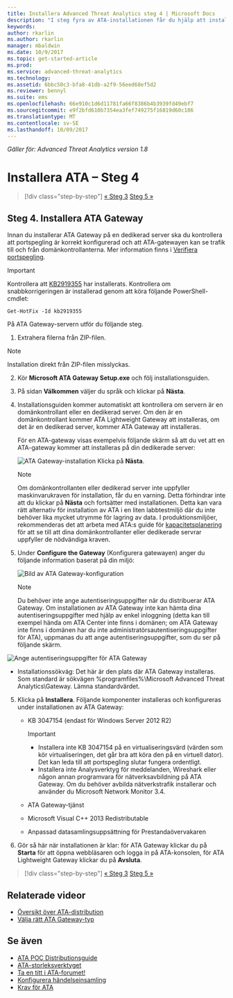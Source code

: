 ```yaml
---
title: Installera Advanced Threat Analytics steg 4 | Microsoft Docs
description: "I steg fyra av ATA-installationen får du hjälp att installera ATA Gateway."
keywords: 
author: rkarlin
ms.author: rkarlin
manager: mbaldwin
ms.date: 10/9/2017
ms.topic: get-started-article
ms.prod: 
ms.service: advanced-threat-analytics
ms.technology: 
ms.assetid: 6bbc50c3-bfa8-41db-a2f9-56eed68ef5d2
ms.reviewer: bennyl
ms.suite: ems
ms.openlocfilehash: 66e910c1d6d11781fa66f8386b4b3939fd49ebf7
ms.sourcegitcommit: e9f2bfd610b7354ea3fef749275f16819d60c186
ms.translationtype: MT
ms.contentlocale: sv-SE
ms.lasthandoff: 10/09/2017
---
```

*Gäller för: Advanced Threat Analytics version 1.8*



# <a name="install-ata---step-4"></a>Installera ATA – Steg 4

>[!div class="step-by-step"]
[« Steg 3](install-ata-step3.md)
[Steg 5 »](install-ata-step5.md)

## <a name="step-4-install-the-ata-gateway"></a>Steg 4. Installera ATA Gateway

Innan du installerar ATA Gateway på en dedikerad server ska du kontrollera att portspegling är korrekt konfigurerad och att ATA-gatewayen kan se trafik till och från domänkontrollanterna. Mer information finns i [Verifiera portspegling](validate-port-mirroring.md).


> [!IMPORTANT]
> Kontrollera att [KB2919355](http://support.microsoft.com/kb/2919355/) har installerats.  Kontrollera om snabbkorrigeringen är installerad genom att köra följande PowerShell-cmdlet:
>
> `Get-HotFix -Id kb2919355`

På ATA Gateway-servern utför du följande steg.

1.  Extrahera filerna från ZIP-filen. 
> [!NOTE] 
> Installation direkt från ZIP-filen misslyckas.

2.  Kör **Microsoft ATA Gateway Setup.exe** och följ installationsguiden.

3.  På sidan **Välkommen** väljer du språk och klickar på **Nästa**.

4.  Installationsguiden kommer automatiskt att kontrollera om servern är en domänkontrollant eller en dedikerad server. Om den är en domänkontrollant kommer ATA Lightweight Gateway att installeras, om det är en dedikerad server, kommer ATA Gateway att installeras. 
    
    För en ATA-gateway visas exempelvis följande skärm så att du vet att en ATA-gateway kommer att installeras på din dedikerade server:
    
    ![ATA Gateway-installation](media/ata-gw-install.png) Klicka på **Nästa**.

    > [!NOTE] 
    > Om domänkontrollanten eller dedikerad server inte uppfyller maskinvarukraven för installation, får du en varning. Detta förhindrar inte att du klickar på **Nästa** och fortsätter med installationen. Detta kan vara rätt alternativ för installation av ATA i en liten labbtestmiljö där du inte behöver lika mycket utrymme för lagring av data. I produktionsmiljöer, rekommenderas det att arbeta med ATA:s guide för [kapacitetsplanering](ata-capacity-planning.md) för att se till att dina domänkontrollanter eller dedikerade servrar uppfyller de nödvändiga kraven.

4.  Under **Configure the Gateway** (Konfigurera gatewayen) anger du följande information baserat på din miljö:

    ![Bild av ATA Gateway-konfiguration](media/ata-gw-configure.png)

    > [!NOTE]
    > Du behöver inte ange autentiseringsuppgifter när du distribuerar ATA Gateway. Om installationen av ATA Gateway inte kan hämta dina autentiseringsuppgifter med hjälp av enkel inloggning (detta kan till exempel hända om ATA Center inte finns i domänen; om ATA Gateway inte finns i domänen har du inte administratörsautentiseringsuppgifter för ATA), uppmanas du att ange autentiseringsuppgifter, som du ser på följande skärm. 

  ![Ange autentiseringsuppgifter för ATA Gateway](media/ata-install-credentials.png)

   - Installationssökväg: Det här är den plats där ATA Gateway installeras. Som standard är sökvägen %programfiles%\Microsoft Advanced Threat Analytics\Gateway. Lämna standardvärdet.
    
5. Klicka på **Installera**. Följande komponenter installeras och konfigureras under installationen av ATA Gateway:

    -   KB 3047154 (endast för Windows Server 2012 R2)

        > [!IMPORTANT]
        > -   Installera inte KB 3047154 på en virtualiseringsvärd (värden som kör virtualiseringen, det går bra att köra den på en virtuell dator). Det kan leda till att portspegling slutar fungera ordentligt. 
        > -   Installera inte Analysverktyg för meddelanden, Wireshark eller någon annan programvara för nätverksavbildning på ATA Gateway. Om du behöver avbilda nätverkstrafik installerar och använder du Microsoft Network Monitor 3.4.

    -   ATA Gateway-tjänst
    -   Microsoft Visual C++ 2013 Redistributable
    -   Anpassad datasamlingsuppsättning för Prestandaövervakaren

5.  Gör så här när installationen är klar: för ATA Gateway klickar du på **Starta** för att öppna webbläsaren och logga in på ATA-konsolen, för ATA Lightweight Gateway klickar du på **Avsluta**.


>[!div class="step-by-step"]
[« Steg 3](install-ata-step3.md)
[Steg 5 »](install-ata-step5.md)


## <a name="related-videos"></a>Relaterade videor
- [Översikt över ATA-distribution](https://channel9.msdn.com/Shows/Microsoft-Security/Overview-of-ATA-Deployment-in-10-Minutes)
- [Välja rätt ATA Gateway-typ](https://channel9.msdn.com/Shows/Microsoft-Security/ATA-Deployment-Choose-the-Right-Gateway-Type)

## <a name="see-also"></a>Se även
- [ATA POC Distributionsguide](http://aka.ms/atapoc)
- [ATA-storleksverktyget](http://aka.ms/atasizingtool)
- [Ta en titt i ATA-forumet!](https://social.technet.microsoft.com/Forums/security/home?forum=mata)
- [Konfigurera händelseinsamling](configure-event-collection.md)
- [Krav för ATA](ata-prerequisites.md)

